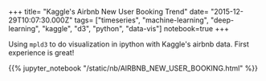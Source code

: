+++
title= "Kaggle's Airbnb New User Booking Trend"
date= "2015-12-29T10:07:30.000Z"
tags= ["timeseries", "machine-learning", "deep-learning", "kaggle", "d3", "python", "data-vis"]
notebook=true
+++

Using `mpld3` to do visualization in ipython with Kaggle's airbnb data. First experience is great!

<!--more-->

{{% jupyter_notebook "/static/nb/AIRBNB_NEW_USER_BOOKING.html" %}}
